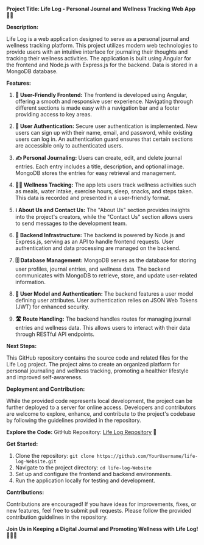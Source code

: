 **Project Title: Life Log - Personal Journal and Wellness Tracking Web App** 📔🌱

**Description:**

Life Log is a web application designed to serve as a personal journal and wellness tracking platform. This project utilizes modern web technologies to provide users with an intuitive interface for journaling their thoughts and tracking their wellness activities. The application is built using Angular for the frontend and Node.js with Express.js for the backend. Data is stored in a MongoDB database.

**Features:**

1. **🌟 User-Friendly Frontend:**
   The frontend is developed using Angular, offering a smooth and responsive user experience. Navigating through different sections is made easy with a navigation bar and a footer providing access to key areas.

2. **🔐 User Authentication:**
   Secure user authentication is implemented. New users can sign up with their name, email, and password, while existing users can log in. An authentication guard ensures that certain sections are accessible only to authenticated users.

3. **✍️ Personal Journaling:**
   Users can create, edit, and delete journal entries. Each entry includes a title, description, and optional image. MongoDB stores the entries for easy retrieval and management.

4. **🏋️‍♂️ Wellness Tracking:**
   The app lets users track wellness activities such as meals, water intake, exercise hours, sleep, snacks, and steps taken. This data is recorded and presented in a user-friendly format.

5. **ℹ️ About Us and Contact Us:**
   The "About Us" section provides insights into the project's creators, while the "Contact Us" section allows users to send messages to the development team.

6. **🔧 Backend Infrastructure:**
   The backend is powered by Node.js and Express.js, serving as an API to handle frontend requests. User authentication and data processing are managed on the backend.

7. **🗄️ Database Management:**
   MongoDB serves as the database for storing user profiles, journal entries, and wellness data. The backend communicates with MongoDB to retrieve, store, and update user-related information.

8. **👤 User Model and Authentication:**
   The backend features a user model defining user attributes. User authentication relies on JSON Web Tokens (JWT) for enhanced security.

9. **🛣️ Route Handling:**
   The backend handles routes for managing journal entries and wellness data. This allows users to interact with their data through RESTful API endpoints.

**Next Steps:**

This GitHub repository contains the source code and related files for the Life Log project. The project aims to create an organized platform for personal journaling and wellness tracking, promoting a healthier lifestyle and improved self-awareness.

**Deployment and Contribution:**

While the provided code represents local development, the project can be further deployed to a server for online access. Developers and contributors are welcome to explore, enhance, and contribute to the project's codebase by following the guidelines provided in the repository.

**Explore the Code:**
GitHub Repository: [Life Log Repository](https://github.com/YourUsername/life-log-Website) 🚀

**Get Started:**

1. Clone the repository: `git clone https://github.com/YourUsername/life-log-Website.git`
2. Navigate to the project directory: `cd life-log-Website`
3. Set up and configure the frontend and backend environments.
4. Run the application locally for testing and development.

**Contributions:**

Contributions are encouraged! If you have ideas for improvements, fixes, or new features, feel free to submit pull requests. Please follow the provided contribution guidelines in the repository.

**Join Us in Keeping a Digital Journal and Promoting Wellness with Life Log!** 🌟📔🌱